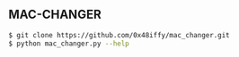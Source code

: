 ## MAC-CHANGER



```bash
$ git clone https://github.com/0x48iffy/mac_changer.git
$ python mac_changer.py --help
```



